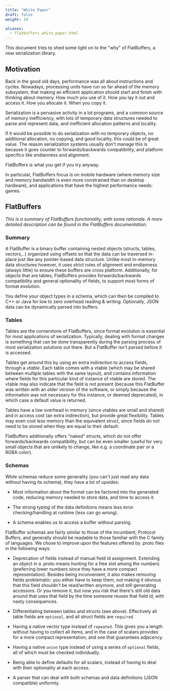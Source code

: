 ```yaml
---
title: "White Paper"
draft: false
weight: 10

aliases:
  - flatbuffers_white_paper.html
---
```


This document tries to shed some light on to the "why" of FlatBuffers, a new
serialization library.

## Motivation

Back in the good old days, performance was all about instructions and cycles.
Nowadays, processing units have run so far ahead of the memory subsystem, that
making an efficient application should start and finish with thinking about
memory. How much you use of it. How you lay it out and access it. How you
allocate it. When you copy it.

Serialization is a pervasive activity in a lot programs, and a common source of
memory inefficiency, with lots of temporary data structures needed to parse and
represent data, and inefficient allocation patterns and locality.

If it would be possible to do serialization with no temporary objects, no
additional allocation, no copying, and good locality, this could be of great
value. The reason serialization systems usually don't manage this is because it
goes counter to forwards/backwards compatibility, and platform specifics like
endianness and alignment.

FlatBuffers is what you get if you try anyway.

In particular, FlatBuffers focus is on mobile hardware (where memory size and
memory bandwidth is even more constrained than on desktop hardware), and
applications that have the highest performance needs: games.

## FlatBuffers

_This is a summary of FlatBuffers functionality, with some rationale. A more
detailed description can be found in the FlatBuffers documentation._

### Summary

A FlatBuffer is a binary buffer containing nested objects (structs, tables,
vectors,..) organized using offsets so that the data can be traversed in-place
just like any pointer-based data structure. Unlike most in-memory data
structures however, it uses strict rules of alignment and endianness (always
little) to ensure these buffers are cross platform. Additionally, for objects
that are tables, FlatBuffers provides forwards/backwards compatibility and
general optionality of fields, to support most forms of format evolution.

You define your object types in a schema, which can then be compiled to C++ or
Java for low to zero overhead reading & writing. Optionally, JSON data can be
dynamically parsed into buffers.

### Tables

Tables are the cornerstone of FlatBuffers, since format evolution is essential
for most applications of serialization. Typically, dealing with format changes
is something that can be done transparently during the parsing process of most
serialization solutions out there. But a FlatBuffer isn't parsed before it is
accessed.

Tables get around this by using an extra indirection to access fields, through a
_vtable_. Each table comes with a vtable (which may be shared between multiple
tables with the same layout), and contains information where fields for this
particular kind of instance of vtable are stored. The vtable may also indicate
that the field is not present (because this FlatBuffer was written with an older
version of the software, or simply because the information was not necessary for
this instance, or deemed deprecated), in which case a default value is returned.

Tables have a low overhead in memory (since vtables are small and shared) and in
access cost (an extra indirection), but provide great flexibility. Tables may
even cost less memory than the equivalent struct, since fields do not need to be
stored when they are equal to their default.

FlatBuffers additionally offers "naked" structs, which do not offer
forwards/backwards compatibility, but can be even smaller (useful for very small
objects that are unlikely to change, like e.g. a coordinate pair or a RGBA
color).

### Schemas

While schemas reduce some generality (you can't just read any data without
having its schema), they have a lot of upsides:

- Most information about the format can be factored into the generated code,
  reducing memory needed to store data, and time to access it.

- The strong typing of the data definitions means less error checking/handling
  at runtime (less can go wrong).

- A schema enables us to access a buffer without parsing.

FlatBuffer schemas are fairly similar to those of the incumbent, Protocol
Buffers, and generally should be readable to those familiar with the C family of
languages. We chose to improve upon the features offered by .proto files in the
following ways:

- Deprecation of fields instead of manual field id assignment. Extending an
  object in a .proto means hunting for a free slot among the numbers (preferring
  lower numbers since they have a more compact representation). Besides being
  inconvenient, it also makes removing fields problematic: you either have to
  keep them, not making it obvious that this field shouldn't be read/written
  anymore, and still generating accessors. Or you remove it, but now you risk
  that there's still old data around that uses that field by the time someone
  reuses that field id, with nasty consequences.

- Differentiating between tables and structs (see above). Effectively all table
  fields are `optional`, and all struct fields are `required`.

- Having a native vector type instead of `repeated`. This gives you a length
  without having to collect all items, and in the case of scalars provides for a
  more compact representation, and one that guarantees adjacency.

- Having a native `union` type instead of using a series of `optional` fields,
  all of which must be checked individually.

- Being able to define defaults for all scalars, instead of having to deal with
  their optionality at each access.

- A parser that can deal with both schemas and data definitions (JSON
  compatible) uniformly.
